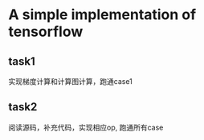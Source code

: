 
# A simple implementation of tensorflow


## task1
实现梯度计算和计算图计算，跑通case1
## task2
阅读源码，补充代码，实现相应op, 跑通所有case
